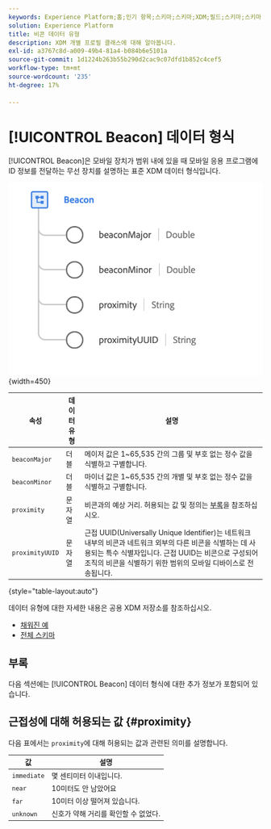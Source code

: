 ```yaml
---
keywords: Experience Platform;홈;인기 항목;스키마;스키마;XDM;필드;스키마;스키마;비콘;상호 작용 세부 정보;데이터 유형;데이터 유형;데이터 유형;
solution: Experience Platform
title: 비콘 데이터 유형
description: XDM 개별 프로필 클래스에 대해 알아봅니다.
exl-id: a3767c8d-a009-49b4-81a4-b084b6e5101a
source-git-commit: 1d1224b263b55b290d2cac9c07dfd1b852c4cef5
workflow-type: tm+mt
source-wordcount: '235'
ht-degree: 17%

---
```


# [!UICONTROL Beacon] 데이터 형식

[!UICONTROL Beacon]은 모바일 장치가 범위 내에 있을 때 모바일 응용 프로그램에 ID 정보를 전달하는 무선 장치를 설명하는 표준 XDM 데이터 형식입니다.

![](../images/data-types/beacon.png){width=450}

| 속성 | 데이터 유형 | 설명 |
| --- | --- | --- |
| `beaconMajor` | 더블 | 메이저 값은 1~65,535 간의 그룹 및 부호 없는 정수 값을 식별하고 구별합니다. |
| `beaconMinor` | 더블 | 마이너 값은 1~65,535 간의 개별 및 부호 없는 정수 값을 식별하고 구별합니다. |
| `proximity` | 문자열 | 비콘과의 예상 거리. 허용되는 값 및 정의는 [부록](#proximity)을 참조하십시오. |
| `proximityUUID` | 문자열 | 근접 UUID(Universally Unique Identifier)는 네트워크 내부의 비콘과 네트워크 외부의 다른 비콘을 식별하는 데 사용되는 특수 식별자입니다. 근접 UUID는 비콘으로 구성되어 조직의 비콘을 식별하기 위한 범위의 모바일 디바이스로 전송됩니다. |

{style="table-layout:auto"}

데이터 유형에 대한 자세한 내용은 공용 XDM 저장소를 참조하십시오.

* [채워진 예](https://github.com/adobe/xdm/blob/master/components/datatypes/deprecated/beacon-interaction-details.example.1.json)
* [전체 스키마](https://github.com/adobe/xdm/blob/master/components/datatypes/deprecated/beacon-interaction-details.schema.json)

## 부록

다음 섹션에는 [!UICONTROL Beacon] 데이터 형식에 대한 추가 정보가 포함되어 있습니다.

## 근접성에 대해 허용되는 값 {#proximity}

다음 표에서는 `proximity`에 대해 허용되는 값과 관련된 의미를 설명합니다.

| 값 | 설명 |
| --- | --- |
| `immediate` | 몇 센티미터 이내입니다. |
| `near` | 10미터도 안 남았어요 |
| `far` | 10미터 이상 떨어져 있습니다. |
| `unknown` | 신호가 약해 거리를 확인할 수 없었다. |
